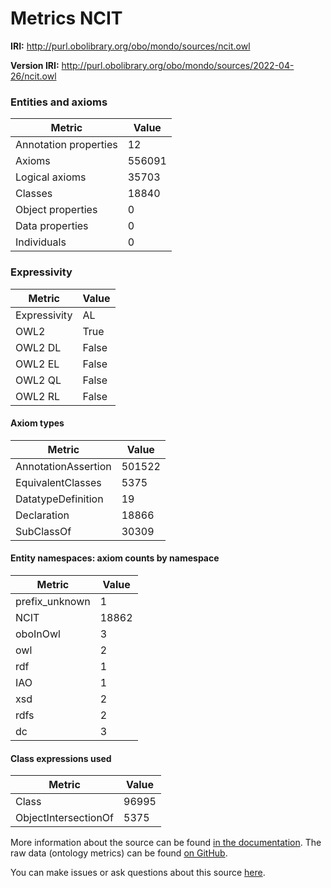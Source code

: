 # Metrics NCIT

**IRI:** http://purl.obolibrary.org/obo/mondo/sources/ncit.owl

**Version IRI:** http://purl.obolibrary.org/obo/mondo/sources/2022-04-26/ncit.owl

### Entities and axioms

| Metric | Value |
| ------ | ----- |
| Annotation properties | 12 |
| Axioms | 556091 |
| Logical axioms | 35703 |
| Classes | 18840 |
| Object properties | 0 |
| Data properties | 0 |
| Individuals | 0 |


### Expressivity

| Metric | Value |
| ------ | ----- |
| Expressivity | AL |
| OWL2 | True |
| OWL2 DL | False |
| OWL2 EL | False |
| OWL2 QL | False |
| OWL2 RL | False |

#### Axiom types

| Metric | Value |
| ------ | ----- |
| AnnotationAssertion | 501522 |
| EquivalentClasses | 5375 |
| DatatypeDefinition | 19 |
| Declaration | 18866 |
| SubClassOf | 30309 |


#### Entity namespaces: axiom counts by namespace

| Metric | Value |
| ------ | ----- |
| prefix_unknown | 1 |
| NCIT | 18862 |
| oboInOwl | 3 |
| owl | 2 |
| rdf | 1 |
| IAO | 1 |
| xsd | 2 |
| rdfs | 2 |
| dc | 3 |


#### Class expressions used

| Metric | Value |
| ------ | ----- |
| Class | 96995 |
| ObjectIntersectionOf | 5375 |


More information about the source can be found [in the documentation](../sources.md). The raw data (ontology metrics) can be found [on GitHub](https://github.com/monarch-initiative/mondo-ingest/tree/main/src/ontology/metadata).

You can make issues or ask questions about this source [here](https://github.com/monarch-initiative/mondo-ingest/issues).

